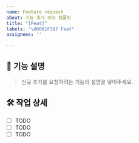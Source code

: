 ```yaml
---
name: Feature request
about: 기능 추가 이슈 템플릿
title: "[Feat]"
labels: "\U0001F387 Feat"
assignees: ''

---
```


## 🎇 기능 설명
> 신규 추가를 요청하려는 기능의 설명을 넣어주세요.

## 🛠 작업 상세
- [ ] TODO
- [ ] TODO
- [ ] TODO
